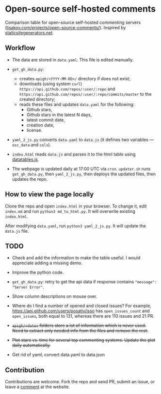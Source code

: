 # Open-source self-hosted comments

Comparison table for open-source self-hosted commenting servers
([lisakov.com/projects/open-source-comments/](https://lisakov.com/projects/open-source-comments/)).
Inspired by [staticsitegenerators.net](http://staticsitegenerators.net). 

## Workflow

- The data are stored in `data.yaml`. This file is edited manually.

- `get_gh_data.py`:
  - creates `apigh/<YYYY-MM-DD>/` directory if does not exist;
  - downloads (using system `curl`)
    `https://api.github.com/repos/:user/:repo` and 
    `https://api.github.com/repos/:user/:repo/commits/master` to the created
    directory;
  - reads these files and updates `data.yaml` for the following:
    - Github stars,
    - Github stars in the latest N days,
    - latest commit date,
    - creation date,
    - license.

- `yaml_2_js.py` converts `data.yaml` to `data.js` (it defines two variables
  — `osc_data` and `cols`).

- `index.html` reads `data.js` and parses it to the html table using
  [datatables.js](https://github.com/DataTables/DataTables).

- The webpage is updated daily at 17:00 UTC via `cron`. `updater.sh`
  runs `get_gh_data.py`, then `yaml_2_js.py`, then deploys the updated files,
  then updates the repo.

## How to view the page locally

Clone the repo and open `index.html` in your browser. 
To change it, edit `index.md` and run `python3 md_to_html.py`. 
It will overwrite existing `index.html`.

After modifying `data.yaml`, run `python3 yaml_2_js.py`.
It will update the `data.js` file.

## TODO

- Check and add the information to make the table useful.
  I would appreciate adding a missing demo.

- Improve the python code.

- `get_gh_data.py`: retry to get the api data if response contains
  `"message": "Server Error"`.

- Show column descriptions on mouse over.

- Where do I find a number of opened and closed issues? For example,
  https://api.github.com/users/posativ/isso has `open_issues_count` and
  `open_issues`, both equal to 131, whereas there are 110 issues and 21 PR.

- ~~`apigh/<date>` folders store a lot of information which is never used.
  Need to extract only needed info from the files and remove the rest.~~
  
- ~~Plot stars vs. time for several top commenting systems. Update the plot daily
  automatically.~~

- Get rid of yaml, convert data.yaml to data.json

## Contribution

Contributions are welcome.
Fork the repo and send PR,
submit an issue,
or leave a
[comment](https://lisakov.com/projects/open-source-comments/#isso-thread)
at the website.
